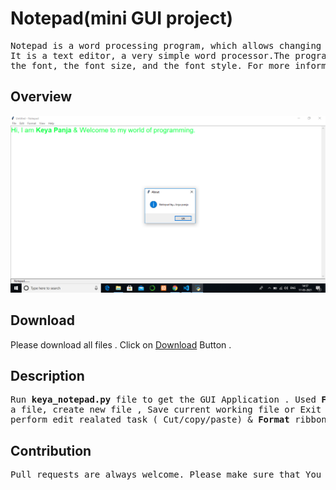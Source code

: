 # Notepad(mini GUI project)
<pre>Notepad is a word processing program, which allows changing of text in a computer file.
It is a text editor, a very simple word processor.The program has options such as changing 
the font, the font size, and the font style. For more information <a href='https://en.wikipedia.org/wiki/Microsoft_Notepad'>click here</a> .</pre>

## Overview
<img src = 'Screenshot11.png'>

## Download 
Please download all files . Click on  <a href='https://github.com/keya2000/Notepad/archive/master.zip' >Download</a> Button .

## Description
<pre>Run <b>keya_notepad.py</b> file to get the GUI Application . Used <b>File</b> ribbon to open
a file, create new file , Save current working file or Exit from notepad . Used <b> Edit </b> ribbon to 
perform edit realated task ( Cut/copy/paste) & <b>Format</b> ribbon to give a attractive look of your page.</pre>

## Contribution
<pre>Pull requests are always welcome. Please make sure that You have not any error before requesting. </pre> 

